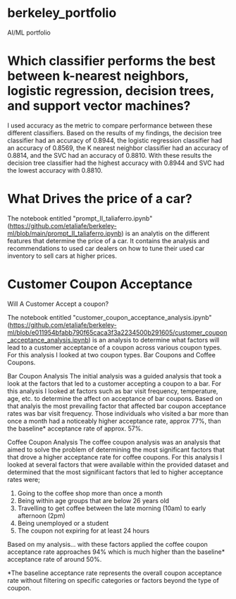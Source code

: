 # berkeley_portfolio
AI/ML portfolio

# Which classifier performs the best between k-nearest neighbors, logistic regression, decision trees, and support vector machines?  

I used accuracy as the metric to compare performance between these different classifiers.  Based on the results of my findings, the decision tree classifier had an accuracy of 0.8944, the logistic regression classifier had an accuracy of 0.8569, the K nearest neighbor classifier had an accuracy of 0.8814, and the SVC had an accuracy of 0.8810.  With these results the decision tree classifier had the highest accuracy with 0.8944 and SVC had the lowest accuracy with 0.8810.


# What Drives the price of a car?
The notebook entitled "prompt_II_taliaferro.ipynb" (https://github.com/etaliafe/berkeley-ml/blob/main/prompt_II_taliaferro.ipynb) is an analytis on the different features that determine the price of a car. It contains the analysis and recommendations to used car dealers on how to tune their used car inventory to sell cars at higher prices.

# Customer Coupon Acceptance

Will A Customer Accept a coupon?

The notebook entitled "customer_coupon_acceptance_analysis.ipynb" (https://github.com/etaliafe/berkeley-ml/blob/e011954bfabb790f65caca3f3a2234500b291605/customer_coupon_acceptance_analysis.ipynb) is an analysis to determine what factors will lead to a customer acceptance of a coupon across various coupon types.  For this analysis I looked at two coupon types.  Bar Coupons and Coffee Coupons.  

Bar Coupon Analysis
The initial analysis was a guided analysis that took a look at the factors that led to a customer accepting a coupon to a bar.  For this analysis I looked at factors such as bar visit frequency, temperature, age, etc. to determine the affect on acceptance of bar coupons.  Based on that analyis the most prevailing factor that affected bar coupon acceptance rates was bar visit frequency.  Those individuals who visited a bar more than once a month had a noticeably higher acceptance rate, approx 77%, than the baseline* acceptance rate of approx. 57%. 

Coffee Coupon Analysis
The coffee coupon analysis was an analysis that aimed to solve the problem of determining the most significant factors that that drove a higher acceptance rate for coffee coupons.  For this analysis I looked at several factors that were available within the provided dataset and determined that the most signifiicant factors that led to higher acceptance rates were;

1. Going to the coffee shop more than once a month
2. Being within age groups that are below 26 years old
3. Travelling to get coffee between the late morning (10am) to early afternoon (2pm)
4. Being unemployed or a student
5. The coupon not expiring for at least 24 hours  

Based on my analysis... with these factors applied the coffee coupon acceptance rate approaches 94% which is much higher than the baseline* acceptance rate of around 50%.

*The baseline acceptance rate represents the overall coupon acceptance rate without filtering on specific categories or factors beyond the type of coupon.









